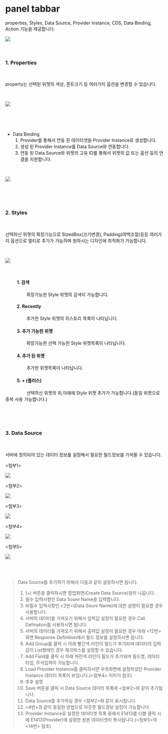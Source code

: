 # panel tabbar

properties, Styles, Data Source, Provider Instance, CDS, Data Binding, Action 기능을 제공합니다.


![](../../assets/panel_tabbar/panel_tabbar.png)
<br />
<br />
<br />

### 1. Properties
<br />
   
   property는 선택된 위젯의 색상, 폰트크기 등 여러가지 옵션을 변경할 수 있습니다.

<br />

![](../../assets/panel_tabbar/property.png)


<br />
<br />
<br />

* Data Binding
    1. Provider를 통해서 연동 된 데이터셋을 Provider Instance로 생성합니다.
    2. 생성 된 Provider Instance를 Data Source와 연동합니다.
    3. 연동 된 Data Source와 위젯의 고유 ID를 통해서 위젯의 값 또는 옵션 등의 연결을 지원합니다.  

<br />

![](../../assets/panel_tabbar/databinding.png)

<br />
<br />
<br />

### 2. Styles
<br />
 
선텍하신 위젯의 확장기능으로 SizedBox(크기변경), Padding(여백조절)등등 여러가지 옵션으로 멀티로 추가가 가능하며 
원하시는 디자인에 최적화가 가능합니다. 

<br />

![](../../assets/panel_tabbar/styles.png)

<br />

#### &nbsp;&nbsp;&nbsp;&nbsp;&nbsp;&nbsp;&nbsp;&nbsp;&nbsp;&nbsp; 1. 검색
&nbsp;&nbsp;&nbsp;&nbsp;&nbsp;&nbsp;&nbsp;&nbsp;&nbsp;&nbsp; &nbsp;&nbsp;&nbsp;&nbsp;&nbsp; 확장가능한 Style 위젯의 검색이 가능합니다.


#### &nbsp;&nbsp;&nbsp;&nbsp;&nbsp;&nbsp;&nbsp;&nbsp;&nbsp;&nbsp; 2. Recently
&nbsp;&nbsp;&nbsp;&nbsp;&nbsp;&nbsp;&nbsp;&nbsp;&nbsp;&nbsp; &nbsp;&nbsp;&nbsp;&nbsp;&nbsp; 추가한 Style 위젯의 히스토리 목록이 나타납니다.


#### &nbsp;&nbsp;&nbsp;&nbsp;&nbsp;&nbsp;&nbsp;&nbsp;&nbsp;&nbsp; 3. 추가 가능한 위젯
&nbsp;&nbsp;&nbsp;&nbsp;&nbsp;&nbsp;&nbsp;&nbsp;&nbsp;&nbsp; &nbsp;&nbsp;&nbsp;&nbsp;&nbsp; 확장가능한 선택 가능한 Style 위젯목록이 나타납니다.

#### &nbsp;&nbsp;&nbsp;&nbsp;&nbsp;&nbsp;&nbsp;&nbsp;&nbsp;&nbsp; 4. 추가 된 위젯
&nbsp;&nbsp;&nbsp;&nbsp;&nbsp;&nbsp;&nbsp;&nbsp;&nbsp;&nbsp; &nbsp;&nbsp;&nbsp;&nbsp;&nbsp; 추가한 위젯목록이 나타납니다.


#### &nbsp;&nbsp;&nbsp;&nbsp;&nbsp;&nbsp;&nbsp;&nbsp;&nbsp;&nbsp; 5. + (플러스)
&nbsp;&nbsp;&nbsp;&nbsp;&nbsp;&nbsp;&nbsp;&nbsp;&nbsp;&nbsp; &nbsp;&nbsp;&nbsp;&nbsp;&nbsp; 선택하신 위젯의 위,아래에 Style 위젯 추가가 가능합니다.(동일 위젯으로 중복 사용 가능합니다.)


<br />
<br />
<br />

### 3. Data Source
<br />

서버에 정의되어 있는 데이터 정보를 설정해서 필요한 필드정보를 가져올 수 있습니다. 

<첨부1>

![](../../assets/panel_tabbar/ds1.png)


<첨부2>

![](../../assets/panel_tabbar/ds2.png)

<첨부3>

![](../../assets/panel_tabbar/ds3.png)

<첨부4>

![](../../assets/panel_tabbar/ds4.png)

<첨부5>

![](../../assets/panel_tabbar/ds5.png)


<br />
<br />

> 
>  
> Data Source를 추가하기 위해서 다음과 같이 설정하시면 됩니다.
>
> 
> 1.  (+) 버튼을 클릭하시면 팝업화면(Create Data Source)창이 나옵니다.
> 2.  필수 입력사항인 Data Soure Name을 입력합니다.
> 3.  비필수 입력사항인 <2번>(Data Soure Name)에 대한 설명이 필요할 경우 사용합니다.
> 4.  서버의 데이터를 가져오기 위해서 입력값 설정이 필요한 경우 Call Defination를 사용하시면 됩니다.
> 5.  서버의 데이터를 가져오기 위해서 출력값 설정이 필요한 경우 아래 <12번>화면 Response Definition에서 필드 정보를 설정하시면 됩니다.
> 6.  Add Group를 클릭 시 아래 빨간색 라인이 필드가 추가되며 데이터의 입력값이 List형태인 경우 체크박스를 설정할 수 있습니다.
> 7.  Add Field를 클릭 시 아래 파란색 라인이 필드가 추가되며 필드명, 데이터 타입, 주석입력이 가능합니다.
> 8.  Load Provider Instance를 클릭하시면 우측화면에 설정하셨던 Provider Instance 데이터 목록이 보입니다.(<첨부4> 이미지 참조)
> 9.  추후 설명
> 10. Save 버튼을 클릭 시 Data Source 데이터 목록에 <첨부2>와 같이 추가됩니다.
> 11. Data Source를 추가하실 경우 <첨부2>와 같이 표시됩니다.
> 12. <4번>과 같이 동일한 방법으로 아웃풋 필드정보 설정이 가능합니다. 
> 13. Provider Instance로 설정한 데이터셋 목록 중에서 E1413를 더블 클릭 시에 E1413(Provider)에 설정한 원본 데이터셋이 복사됩니다.(<첨부5>의 <14번> 참조)

<br />






 
